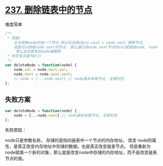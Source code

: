 # [237. 删除链表中的节点](https://leetcode-cn.com/problems/delete-node-in-a-linked-list/)


难度简单

```js
/**
 * 思路: 
    无法获取node的前一个节点,所以无法通过pre.next = node.next 删除节点.
    但是可以获取node.next的节点. 那么通过将node.next节点的val赋值给node, node和node.next的值就重复了, 再将node.next节点删除即可(node.next = node.next.next)
     那么此时原本的node被删除
 * 时空复杂度为O(1)   
 */
var deleteNode = function(node) {
    node.val = node.next.val;
    node.next = node.next.next;
    // node = {...node.next} // node是非末尾节点, 无需判空.
};

```

## 失败方案

```js
var deleteNode = function(node) {
    node = {...node.next} // node是非末尾节点, 无需判空.
};
```

失败原因：

node只是参数名称， 存储的是指向链表中一个节点的内存地址。
改变 node的属性，是真正改变内存地址中存储的数据，也是真正改变链表节点。
但是重新为node赋值一个新的对象，那么就是改变node中存储的内存地址，而不是改变链表节点的值。



